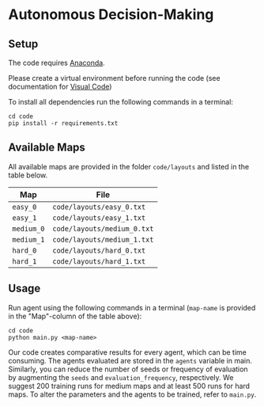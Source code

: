 # Autonomous Decision-Making

## Setup

The code requires [Anaconda](https://www.anaconda.com/download).

Please create a virtual environment before running the code (see documentation for [Visual Code](https://code.visualstudio.com/docs/python/environments))

To install all dependencies run the following commands in a terminal:

```
cd code
pip install -r requirements.txt
```

## Available Maps

All available maps are provided in the folder `code/layouts` and listed in the table below.

| Map        | File                        |
| ---------- | --------------------------- |
| `easy_0`   | `code/layouts/easy_0.txt`   |
| `easy_1`   | `code/layouts/easy_1.txt`   |
| `medium_0` | `code/layouts/medium_0.txt` |
| `medium_1` | `code/layouts/medium_1.txt` |
| `hard_0`   | `code/layouts/hard_0.txt`   |
| `hard_1`   | `code/layouts/hard_1.txt`   |

## Usage

Run agent using the following commands in a terminal (`map-name` is provided in the "Map"-column of the table above):

```
cd code
python main.py <map-name>
```

Our code creates comparative results for every agent, which can be time consuming. The agents evaluated are stored in the `agents` variable in main. Similarly, you can reduce the number of seeds or frequency of evaluation by augmenting the `seeds` and `evaluation_frequency`, respectively. We suggest 200 training runs for medium maps and at least 500 runs for hard maps. To alter the parameters and the agents to be trained, refer to `main.py`. 
